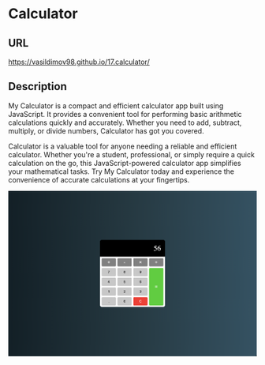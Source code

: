 # Calculator

## URL

https://vasildimov98.github.io/17.calculator/

## Description

My Calculator is a compact and efficient calculator app built using JavaScript. It provides a convenient tool for performing basic arithmetic calculations quickly and accurately. Whether you need to add, subtract, multiply, or divide numbers, Calculator has got you covered.

Calculator is a valuable tool for anyone needing a reliable and efficient calculator. Whether you're a student, professional, or simply require a quick calculation on the go, this JavaScript-powered calculator app simplifies your mathematical tasks. Try My Calculator today and experience the convenience of accurate calculations at your fingertips.

![Image](./images/calculator.png)
